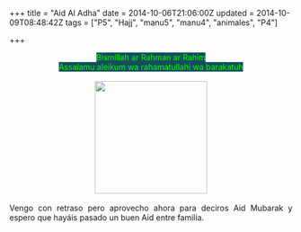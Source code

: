 +++
title = "Aid Al Adha"
date = 2014-10-06T21:06:00Z
updated = 2014-10-09T08:48:42Z
tags = ["P5", "Hajj", "manu5", "manu4", "animales", "P4"]

+++

<div dir="ltr" style="text-align: left;" trbidi="on"><div style="text-align: center;"><span style="background-color: #134f5c;"><span style="color: lime;">Bismillah ar Rahman ar Rahim<br />Assalamu aleikum wa rahamatullahi wa barakatuh</span></span></div><br /><div class="separator" style="clear: both; text-align: center;"><a href="http://lh6.ggpht.com/-eehxLeRzyo4/VDLoNZl2lcI/AAAAAAAAG5o/4AghRtjgSwA/s1600/201410051817.PNG" imageanchor="1" style="margin-left: 1em; margin-right: 1em;"> <img border="0" src="http://lh6.ggpht.com/-eehxLeRzyo4/VDLoNZl2lcI/AAAAAAAAG5o/4AghRtjgSwA/s640/201410051817.PNG" height="200" width="200" /></a> </div><br /><div style="text-align: justify;">Vengo con retraso pero aprovecho ahora para deciros Aid Mubarak y espero que hayáis pasado un buen Aid entre familia. </div></div>
